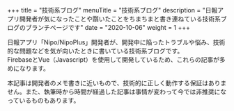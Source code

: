 +++
title = "技術系ブログ"
menuTitle = "技術系ブログ"
description = "日報アプリ開発者が気になったことや躓いたことをちまちまと書き連ねている技術系ブログのブランチページです"
date = "2020-10-06"
weight = 1
+++

日報アプリ「Nipo/NipoPlus」開発者が、開発中に陥ったトラブルや悩み、技術的な問題などを気が向いたときに書いている技術系ブログです。  
FirebaseとVue（Javascript）を使用して開発しているため、これらの記事が多めになります。

本記事は開発者のメモ書きに近いもので、技術的に正しく動作する保証はありません。また、執筆時から時間が経過した記事は事情が変わって今では非推奨になっているものもあります。
